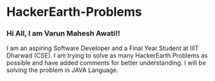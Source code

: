 # HackerEarth-Problems
###	Hi All, I am Varun Mahesh Awati!!
I am an aspiring Software Developer and a Final Year Student at IIIT Dharwad (CSE).
I am trying to solve as many HackerEarth Problems as possible and have added comments for better understanding.
I will be solving the problem in JAVA Language.


